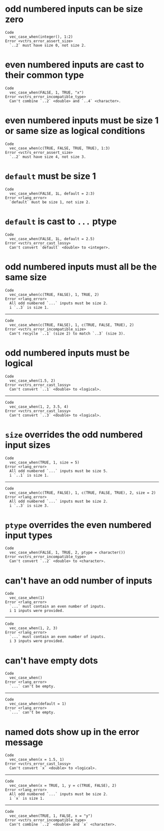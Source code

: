 # odd numbered inputs can be size zero

    Code
      vec_case_when(integer(), 1:2)
    Error <vctrs_error_assert_size>
      `..2` must have size 0, not size 2.

# even numbered inputs are cast to their common type

    Code
      vec_case_when(FALSE, 1, TRUE, "x")
    Error <vctrs_error_incompatible_type>
      Can't combine `..2` <double> and `..4` <character>.

# even numbered inputs must be size 1 or same size as logical conditions

    Code
      vec_case_when(c(TRUE, FALSE, TRUE, TRUE), 1:3)
    Error <vctrs_error_assert_size>
      `..2` must have size 4, not size 3.

# `default` must be size 1

    Code
      vec_case_when(FALSE, 1L, default = 2:3)
    Error <rlang_error>
      `default` must be size 1, not size 2.

# `default` is cast to `...` ptype

    Code
      vec_case_when(FALSE, 1L, default = 2.5)
    Error <vctrs_error_cast_lossy>
      Can't convert `default` <double> to <integer>.

# odd numbered inputs must all be the same size

    Code
      vec_case_when(c(TRUE, FALSE), 1, TRUE, 2)
    Error <rlang_error>
      All odd numbered `...` inputs must be size 2.
      i `..3` is size 1.

---

    Code
      vec_case_when(c(TRUE, FALSE), 1, c(TRUE, FALSE, TRUE), 2)
    Error <vctrs_error_incompatible_size>
      Can't recycle `..1` (size 2) to match `..3` (size 3).

# odd numbered inputs must be logical

    Code
      vec_case_when(1.5, 2)
    Error <vctrs_error_cast_lossy>
      Can't convert `..1` <double> to <logical>.

---

    Code
      vec_case_when(1, 2, 3.5, 4)
    Error <vctrs_error_cast_lossy>
      Can't convert `..3` <double> to <logical>.

# `size` overrides the odd numbered input sizes

    Code
      vec_case_when(TRUE, 1, size = 5)
    Error <rlang_error>
      All odd numbered `...` inputs must be size 5.
      i `..1` is size 1.

---

    Code
      vec_case_when(c(TRUE, FALSE), 1, c(TRUE, FALSE, TRUE), 2, size = 2)
    Error <rlang_error>
      All odd numbered `...` inputs must be size 2.
      i `..3` is size 3.

# `ptype` overrides the even numbered input types

    Code
      vec_case_when(FALSE, 1, TRUE, 2, ptype = character())
    Error <vctrs_error_incompatible_type>
      Can't convert `..2` <double> to <character>.

# can't have an odd number of inputs

    Code
      vec_case_when(1)
    Error <rlang_error>
      `...` must contain an even number of inputs.
      i 1 inputs were provided.

---

    Code
      vec_case_when(1, 2, 3)
    Error <rlang_error>
      `...` must contain an even number of inputs.
      i 3 inputs were provided.

# can't have empty dots

    Code
      vec_case_when()
    Error <rlang_error>
      `...` can't be empty.

---

    Code
      vec_case_when(default = 1)
    Error <rlang_error>
      `...` can't be empty.

# named dots show up in the error message

    Code
      vec_case_when(x = 1.5, 1)
    Error <vctrs_error_cast_lossy>
      Can't convert `x` <double> to <logical>.

---

    Code
      vec_case_when(x = TRUE, 1, y = c(TRUE, FALSE), 2)
    Error <rlang_error>
      All odd numbered `...` inputs must be size 2.
      i `x` is size 1.

---

    Code
      vec_case_when(TRUE, 1, FALSE, x = "y")
    Error <vctrs_error_incompatible_type>
      Can't combine `..2` <double> and `x` <character>.

